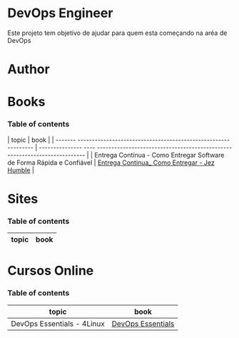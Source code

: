 # DevOps Engineer

Este projeto tem objetivo de ajudar para quem esta começando na aréa de DevOps

# Author

# Books

### Table of contents

| topic                                                                  | book                                                                                            |
|  ------- -------------------------------------------------------------- | --------------- ---- -------------------------------------------------------------------------- |
| Entrega Contínua -  Como Entregar Software de Forma Rápida e Confiável | [Entrega Continua_ Como Entregar - Jez Humble](books/Entrega-Continua-Como-Entregar-Humble.pdf) |

# Sites

### Table of contents

| topic | book |
| ----- | ---- |


# Cursos Online

### Table of contents

| topic                      | book                                                               |
| -------------------------- | ------------------------------------------------------------------ |
| DevOps Essentials - 4Linux | [DevOps Essentials](https://www.4linux.com.br/curso/devops-gratis) |